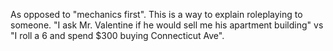 As opposed to "mechanics first". This is a way to explain roleplaying to someone. "I ask Mr. Valentine if he would sell me his apartment building" vs "I roll a 6 and spend $300 buying Connecticut Ave".
